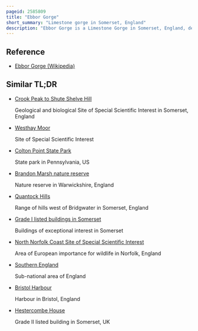 ```yaml
---
pageid: 2585809
title: "Ebbor Gorge"
short_summary: "Limestone gorge in Somerset, England"
description: "Ebbor Gorge is a Limestone Gorge in Somerset, England, designated and notified in 1952 as a 63. 5-hectare biological Site of Special Scientific Interest in the Mendip Hills. It was donated in 1967 to the national Trust and is now administered as a national Nature Reserve by natural England."
---
```


## Reference

- [Ebbor Gorge (Wikipedia)](https://en.wikipedia.org/?curid=2585809)

## Similar TL;DR

- [Crook Peak to Shute Shelve Hill](/tldr/en/crook-peak-to-shute-shelve-hill)

  Geological and biological Site of Special Scientific Interest in Somerset, England

- [Westhay Moor](/tldr/en/westhay-moor)

  Site of Special Scientific Interest

- [Colton Point State Park](/tldr/en/colton-point-state-park)

  State park in Pennsylvania, US

- [Brandon Marsh nature reserve](/tldr/en/brandon-marsh-nature-reserve)

  Nature reserve in Warwickshire, England

- [Quantock Hills](/tldr/en/quantock-hills)

  Range of hills west of Bridgwater in Somerset, England

- [Grade I listed buildings in Somerset](/tldr/en/grade-i-listed-buildings-in-somerset)

  Buildings of exceptional interest in Somerset

- [North Norfolk Coast Site of Special Scientific Interest](/tldr/en/north-norfolk-coast-site-of-special-scientific-interest)

  Area of European importance for wildlife in Norfolk, England

- [Southern England](/tldr/en/southern-england)

  Sub-national area of England

- [Bristol Harbour](/tldr/en/bristol-harbour)

  Harbour in Bristol, England

- [Hestercombe House](/tldr/en/hestercombe-house)

  Grade II listed building in Somerset, UK
